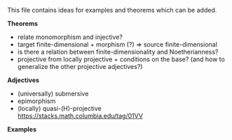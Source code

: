 This file contains ideas for examples and theorems which can be added.

**Theorems**
- relate monomorphism and injective?
- target finite-dimensional + morphism (?) => source finite-dimensional
- is there a relation between finite-dimensionality and Noetherianness?
- projective from locally projective + conditions on the base? (and how to generalize the other projective adjectives?)

**Adjectives**
- (universally) submersive
- epimorphism
- (locally) quasi-(H)-projective https://stacks.math.columbia.edu/tag/01VV

**Examples**
